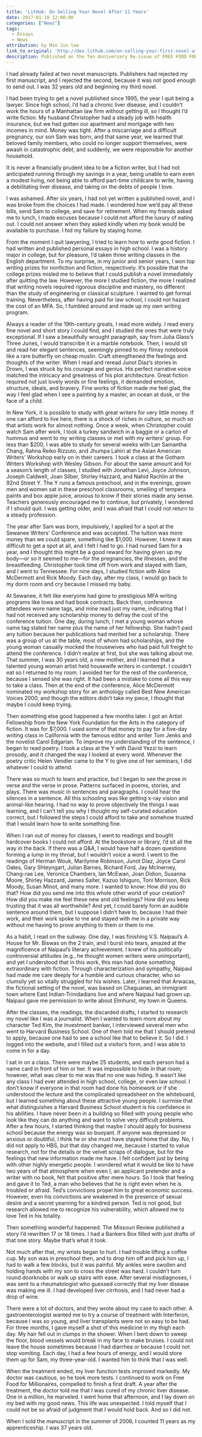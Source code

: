 ```yaml
---
title: 'LitHub: On Selling Your Novel After 11 Years'
date: 2017-01-10 12:00:00
categories: ["News"]
tags:
  - Essays
  - News
attribution: by Min Jin lee
link_to_original: 'http://dev.lithub.com/on-selling-your-first-novel-after-11-years/'
description: Published on the Ten Anniversary Re-issue of FREE FOOD FOR MILLIONAIRES
---
```



I had already failed at two novel manuscripts. Publishers had rejected my first manuscript, and I rejected the second, because it was not good enough to send out. I was 32 years old and beginning my third novel.

I had been trying to get a novel published since 1995, the year I quit being a lawyer. Since high school, I’d had a chronic liver disease, and I couldn’t work the hours of a Manhattan law firm without getting ill, so I thought I’d write fiction. My husband Christopher had a steady job with health insurance, but we had gotten our apartment and mortgage with two incomes in mind. Money was tight. After a miscarriage and a difficult pregnancy, our son Sam was born, and that same year, we learned that beloved family members, who could no longer support themselves, were awash in catastrophic debt, and suddenly, we were responsible for another household.

It is never a financially prudent idea to be a fiction writer, but I had not anticipated running through my savings in a year, being unable to earn even a modest living, not being able to afford part-time childcare to write, having a debilitating liver disease, and taking on the debts of people I love.

I was ashamed. After six years, I had not yet written a published novel, and I was broke from the choices I had made. I wondered how we’d pay all these bills, send Sam to college, and save for retirement. When my friends asked me to lunch, I made excuses because I could not afford the luxury of eating out. I could not answer when they asked kindly when my book would be available to purchase. I hid my failure by staying home.

From the moment I quit lawyering, I tried to learn how to write good fiction. I had written and published personal essays in high school. I was a history major in college, but for pleasure, I’d taken three writing classes in the English department. To my surprise, in my junior and senior years, I won top writing prizes for nonfiction and fiction, respectively. It’s possible that the college prizes misled me to believe that I could publish a novel immediately after quitting the law. However, the more I studied fiction, the more I realized that writing novels required rigorous discipline and mastery, no different than the study of engineering or classical sculpture. I wanted to get formal training. Nevertheless, after having paid for law school, I could not hazard the cost of an MFA. So, I fumbled around and made up my own writing program.

Always a reader of the 19th-century greats, I read more widely. I read every fine novel and short story I could find, and I studied the ones that were truly exceptional. If I saw a beautifully wrought paragraph, say from Julia Glass’s Three Junes, I would transcribe it in a marble notebook. Then, I would sit and read her elegant sentences, seemingly pinned to my flimsy notebook like a rare butterfly on cheap muslin. Craft strengthened the feelings and thoughts of the writer. When I read and reread Junot Díaz’s stories in Drown, I was struck by his courage and genius. His perfect narrative voice matched the intricacy and greatness of his plot architecture. Great fiction required not just lovely words or fine feelings, it demanded emotion, structure, ideals, and bravery. Fine works of fiction made me feel glad, the way I feel glad when I see a painting by a master, an ocean at dusk, or the face of a child.

In New York, it is possible to study with great writers for very little money. If one can afford to live here, there is a shock of riches in culture, so much so that artists work for almost nothing. Once a week, when Christopher could watch Sam after work, I took a turkey sandwich in a baggie or a carton of hummus and went to my writing classes or met with my writers’ group. For less than $200, I was able to study for several weeks with Lan Samantha Chang, Rahna Reiko Rizzuto, and Jhumpa Lahiri at the Asian American Writers’ Workshop early on in their careers. I took a class at the Gotham Writers Workshop with Wesley Gibson. For about the same amount and for a season’s length of classes, I studied with Jonathan Levi, Joyce Johnson, Joseph Caldwell, Joan Silber, Shirley Hazzard, and Nahid Rachlin at the 92nd Street Y. The Y runs a famous preschool, and in the evenings, grown men and women sat in these preschool classrooms, smelling of tempera paints and box apple juice, anxious to know if their stories made any sense. Teachers generously encouraged me to continue, but privately, I wondered if I should quit. I was getting older, and I was afraid that I could not return to a steady profession.

The year after Sam was born, impulsively, I applied for a spot at the Sewanee Writers’ Conference and was accepted. The tuition was more money than we could spare, something like $1,000. However, I knew it was difficult to get a spot at all, and I felt I had to go. I had nursed Sam for a year, and I thought this might be a good reward for having given up my body—or so it seemed to me—for the pregnancies, the illnesses, and the breastfeeding. Christopher took time off from work and stayed with Sam, and I went to Tennessee. For nine days, I studied fiction with Alice McDermott and Rick Moody. Each day, after my class, I would go back to my dorm room and cry because I missed my baby.

At Sewanee, it felt like everyone had gone to prestigious MFA writing programs like Iowa and had book contracts. Back then, conference attendees wore name tags, and mine read just my name, indicating that I had not received any scholarship money to defray the cost of the conference tuition. One day, during lunch, I met a young woman whose name tag stated her name plus the name of her fellowship. She hadn’t paid any tuition because her publications had merited her a scholarship. There was a group of us at the table, most of whom had scholarships, and the young woman casually mocked the housewives who had paid full freight to attend the conference. I didn’t realize at first, but she was talking about me. That summer, I was 30 years old, a new mother, and I learned that a talented young woman artist held housewife writers in contempt. I couldn’t eat so I returned to my room. I avoided her for the rest of the conference, because I sensed she was right. It had been a mistake to come all this way to take a class. Then at the end of the conference, Alice McDermott nominated my workshop story for an anthology called Best New American Voices 2000, and though the editors didn’t take my piece, I thought that maybe I could keep trying.

Then something else good happened a few months later. I got an Artist Fellowship from the New York Foundation for the Arts in the category of fiction. It was for $7,000. I used some of that money to pay for a five-day writing class in California with the famous editor and writer Tom Jenks and the novelist Carol Edgarian. To improve my understanding of the sentence, I began to read poetry. I took a class at the Y with David Yezzi to learn prosody, and it changed the way I looked at every word. Whenever the poetry critic Helen Vendler came to the Y to give one of her seminars, I did whatever I could to attend.

There was so much to learn and practice, but I began to see the prose in verse and the verse in prose. Patterns surfaced in poems, stories, and plays. There was music in sentences and paragraphs. I could hear the silences in a sentence. All this schooling was like getting x-ray vision and animal-like hearing. I had no way to prove objectively the things I was learning, and I can’t tell you why I thought my self-curated education correct, but I followed the steps I could afford to take and somehow trusted that I would learn how to write something fine.

When I ran out of money for classes, I went to readings and bought hardcover books I could not afford. At the bookstore or library, I’d sit all the way in the back. If there was a Q&A, I would have half a dozen questions forming a lump in my throat, but I wouldn’t voice a word. I went to the readings of Herman Wouk, Marilynne Robinson, Junot Díaz, Joyce Carol Oates, Gary Shteyngart, Julian Barnes, Richard Ford, Jay McInerney, Chang-rae Lee, Veronica Chambers, Ian McEwan, Joan Didion, Susanna Moore, Shirley Hazzard, James Salter, Kazuo Ishiguro, Toni Morrison, Rick Moody, Susan Minot, and many more. I wanted to know: How did you do that? How did you send me into this whole other world of your creation? How did you make me feel these new and old feelings? How did you keep trusting that it was all worthwhile? And yet, I could barely form an audible sentence around them, but I suppose I didn’t have to, because I had their work, and their work spoke to me and stayed with me in a private way without me having to prove anything to them or them to me.

As a habit, I read on the subway. One day, I was finishing V.S. Naipaul’s A House for Mr. Biswas on the 2 train, and I burst into tears, amazed at the magnificence of Naipaul’s literary achievement. I knew of his politically controversial attitudes (e.g., he thought women writers were unimportant), and yet I understood that in this work, this man had done something extraordinary with fiction. Through characterization and sympathy, Naipaul had made me care deeply for a humble and curious character, who so clumsily yet so vitally struggled for his wishes. Later, I learned that Arwacas, the fictional setting of the novel, was based on Chaguanas, an immigrant town where East Indian-Trinidadians live and where Naipaul had grown up. Naipaul gave me permission to write about Elmhurst, my town in Queens.

After the classes, the readings, the discarded drafts, I started to research my novel like I was a journalist. When I wanted to learn more about my character Ted Kim, the investment banker, I interviewed several men who went to Harvard Business School. One of them told me that I should pretend to apply, because one had to see a school like that to believe it. So I did. I logged into the website, and I filled out a visitor’s form, and I was able to come in for a day.

I sat in on a class. There were maybe 25 students, and each person had a name card in front of him or her. It was impossible to hide in that room; however, what was clear to me was that no one was hiding. It wasn’t like any class I had ever attended in high school, college, or even law school. I don’t know if everyone in that room had done his homework or if she understood the lecture and the complicated spreadsheet on the whiteboard, but I learned something about these attractive young people. I surmise that what distinguishes a Harvard Business School student is his confidence in his abilities. I have never been in a building so filled with young people who look like they can do anything and want to solve very difficult problems. After a few hours, I started thinking that maybe I should apply for business school because the energy was so buoyant. If anyone was depressed or anxious or doubtful, I think he or she must have stayed home that day. No, I did not apply to HBS, but that day changed me, because I started to value research, not for the details or the velvet scraps of dialogue, but for the feelings that new information made me have. I felt confident just by being with other highly energetic people. I wondered what it would be like to have two years of that atmosphere when even I, an applicant pretender and a writer with no book, felt that positive after mere hours. So I took that feeling and gave it to Ted, a man who believes that he is right even when he is troubled or afraid. Ted’s convictions propel him to great economic success. However, even his convictions are weakened in the presence of sexual desire and a secret yearning for a kindred person. Ted is not good, but research allowed me to recognize his vulnerability, which allowed me to love Ted in his totality.

Then something wonderful happened. The Missouri Review published a story I’d rewritten 17 or 18 times. I had a Bankers Box filled with just drafts of that one story. Maybe that’s what it took.

Not much after that, my wrists began to hurt. I had trouble lifting a coffee cup. My son was in preschool then, and to drop him off and pick him up, I had to walk a few blocks, but it was painful. My ankles were swollen and holding hands with my son to cross the street was hard. I couldn’t turn round doorknobs or walk up stairs with ease. After several misdiagnoses, I was sent to a rheumatologist who guessed correctly that my liver disease was making me ill. I had developed liver cirrhosis, and I had never had a drop of wine.

There were a lot of doctors, and they wrote about my case to each other. A gastroenterologist wanted me to try a course of treatment with Interferon, because I was so young, and liver transplants were not so easy to be had. For three months, I gave myself a shot of this medicine in my thigh each day. My hair fell out in clumps in the shower. When I bent down to sweep the floor, blood vessels would break in my face to make bruises. I could not leave the house sometimes because I had diarrhea or because I could not stop vomiting. Each day, I had a few hours of energy, and I would store them up for Sam, my three-year-old. I wanted him to think that I was well.

When the treatment ended, my liver function tests improved markedly. My doctor was cautious, so he took more tests. I continued to work on Free Food for Millionaires, compelled to finish a first draft. A year after the treatment, the doctor told me that I was cured of my chronic liver disease. One in a million, he marveled. I went home that afternoon, and I lay down on my bed with my good news. This life was unexpected. I told myself that I could not be so afraid of judgment that I would hold back. And so I did not.

When I sold the manuscript in the summer of 2006, I counted 11 years as my apprenticeship. I was 37 years old.